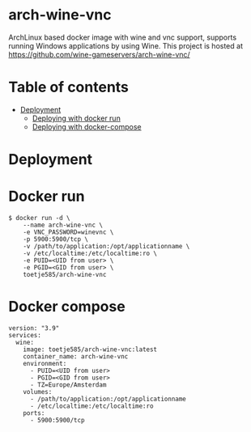 # arch-wine-vnc

ArchLinux based docker image with wine and vnc support, supports running Windows applications by using Wine. 
This project is hosted at https://github.com/wine-gameservers/arch-wine-vnc/

# Table of contents
<!-- vim-markdown-toc GFM -->
* [Deployment](#deployment)
	* [Deploying with docker run](#docker-run)
	* [Deploying with docker-compose](#docker-compose)
<!-- vim-markdown-toc -->
# Deployment
# Docker run
```
$ docker run -d \
    --name arch-wine-vnc \
    -e VNC_PASSWORD=winevnc \
    -p 5900:5900/tcp \ 
    -v /path/to/application:/opt/applicationname \
    -v /etc/localtime:/etc/localtime:ro \
    -e PUID=<UID from user> \
    -e PGID=<GID from user> \
    toetje585/arch-wine-vnc
```
# Docker compose
```
version: "3.9"
services:
  wine:
    image: toetje585/arch-wine-vnc:latest
    container_name: arch-wine-vnc
    environment:
      - PUID=<UID from user>
      - PGID=<GID from user>
      - TZ=Europe/Amsterdam
    volumes:
      - /path/to/application:/opt/applicationname
      - /etc/localtime:/etc/localtime:ro
    ports:
      - 5900:5900/tcp
```
